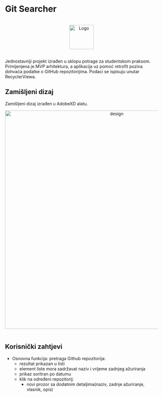 # Git Searcher

<br />
<div align="center">
  <a >
    <img src="https://user-images.githubusercontent.com/61595425/153286016-fff91d28-4a72-4a62-8cce-20e95a5a5f45.svg" alt="Logo" width="80" height="80">
  </a>
  </br>
   </br>
</div>

Jednostavniji projekt izrađen u sklopu potrage za studentskom praksom. Primijenjena je MVP arhitektura, a aplikacija uz pomoć retrofit poziva dohvaća podatke o GitHub repozitorijima. Podaci se ispisuju unutar RecyclerViewa.

## Zamišljeni dizaj

Zamišljeni dizaj izrađen u AdobeXD alatu.

<div align="center">
  <a >
    <img width="720" alt="design" src="https://user-images.githubusercontent.com/61595425/153285184-6955ca24-9b4e-4454-9391-865f2acfbfff.png">
  </a>
  </br>
   </br>
</div>


## Korisnički zahtjevi

* Osnovna funkcija: pretraga Github repozitorija:
  * rezultat prikazan u listi
  * element liste mora sadržavat naziv i vrijeme zadnjeg ažuriranja
  * prikaz soritran po datumu
  * klik na određeni repozitorij:
    * novi prozor sa dodatnim detaljima(naziv, zadnje ažuriranje, vlasnik, opis)
